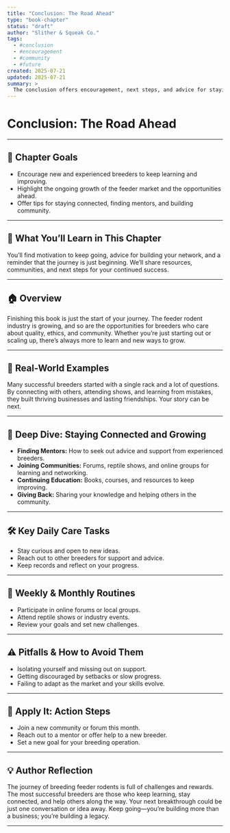 ```yaml
---
title: "Conclusion: The Road Ahead"
type: "book-chapter"
status: "draft"
author: "Slither & Squeak Co."
tags:
  - #conclusion
  - #encouragement
  - #community
  - #future
created: 2025-07-21
updated: 2025-07-21
summary: >
  The conclusion offers encouragement, next steps, and advice for staying connected and growing as a breeder in the evolving feeder rodent industry.
---
```


# Conclusion: The Road Ahead

---

## 🎯 Chapter Goals

- Encourage new and experienced breeders to keep learning and improving.
- Highlight the ongoing growth of the feeder market and the opportunities ahead.
- Offer tips for staying connected, finding mentors, and building community.

---

## 📘 What You’ll Learn in This Chapter

You’ll find motivation to keep going, advice for building your network, and a reminder that the journey is just beginning. We’ll share resources, communities, and next steps for your continued success.

---

## 🏠 Overview

Finishing this book is just the start of your journey. The feeder rodent industry is growing, and so are the opportunities for breeders who care about quality, ethics, and community. Whether you’re just starting out or scaling up, there’s always more to learn and new ways to grow.

---

## 🐹 Real-World Examples

Many successful breeders started with a single rack and a lot of questions. By connecting with others, attending shows, and learning from mistakes, they built thriving businesses and lasting friendships. Your story can be next.

---

## 🔬 Deep Dive: Staying Connected and Growing

- **Finding Mentors:** How to seek out advice and support from experienced breeders.
- **Joining Communities:** Forums, reptile shows, and online groups for learning and networking.
- **Continuing Education:** Books, courses, and resources to keep improving.
- **Giving Back:** Sharing your knowledge and helping others in the community.

---

## 🛠️ Key Daily Care Tasks

- Stay curious and open to new ideas.
- Reach out to other breeders for support and advice.
- Keep records and reflect on your progress.

---

## 📅 Weekly & Monthly Routines

- Participate in online forums or local groups.
- Attend reptile shows or industry events.
- Review your goals and set new challenges.

---

## ⚠️ Pitfalls & How to Avoid Them

- Isolating yourself and missing out on support.
- Getting discouraged by setbacks or slow progress.
- Failing to adapt as the market and your skills evolve.

---

## 📝 Apply It: Action Steps

- Join a new community or forum this month.
- Reach out to a mentor or offer help to a new breeder.
- Set a new goal for your breeding operation.

---

## 💡 Author Reflection

The journey of breeding feeder rodents is full of challenges and rewards. The most successful breeders are those who keep learning, stay connected, and help others along the way. Your next breakthrough could be just one conversation or idea away. Keep going—you’re building more than a business; you’re building a legacy.

---
